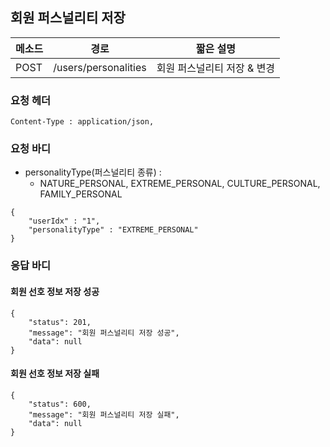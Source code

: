 ## 회원 퍼스널리티 저장

| 메소드 | 경로                 | 짧은 설명                   |
| ------ | -------------------- | --------------------------- |
| POST   | /users/personalities | 회원 퍼스널리티 저장 & 변경 |

### 요청 헤더

```
Content-Type : application/json,
```

### 요청 바디

- personalityType(퍼스널리티 종류) : 
  - NATURE_PERSONAL, EXTREME_PERSONAL, CULTURE_PERSONAL, FAMILY_PERSONAL

```
{
	"userIdx" : "1",
	"personalityType" : "EXTREME_PERSONAL"
}
```

### 응답 바디

#### 회원 선호 정보 저장 성공

```
{
    "status": 201,
    "message": "회원 퍼스널리티 저장 성공",
    "data": null
}
```

#### 회원 선호 정보 저장 실패

```
{
    "status": 600,
    "message": "회원 퍼스널리티 저장 실패",
    "data": null
}
```